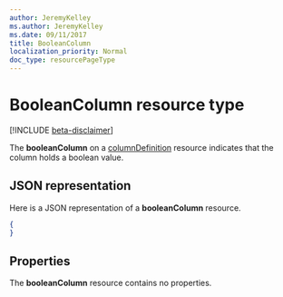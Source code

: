 ```yaml
---
author: JeremyKelley
ms.author: JeremyKelley
ms.date: 09/11/2017
title: BooleanColumn
localization_priority: Normal
doc_type: resourcePageType
---
```

# BooleanColumn resource type

[!INCLUDE [beta-disclaimer](../../includes/beta-disclaimer.md)]

The **booleanColumn** on a [columnDefinition](columndefinition.md) resource indicates that the column holds a boolean value.

## JSON representation

Here is a JSON representation of a **booleanColumn** resource.
<!-- { "blockType": "resource", "@odata.type": "microsoft.graph.booleanColumn" } -->

```json
{
}
```

## Properties

The **booleanColumn** resource contains no properties.

<!--
{
  "type": "#page.annotation",
  "description": "",
  "keywords": "",
  "section": "documentation",
  "tocPath": "Resources/BooleanColumn",
  "suppressions": [
    "Error: /api-reference/beta/resources/booleanColumn.md:\r\n      Exception processing links.\r\n    System.ArgumentException: Link Definition was null. Link text: !INCLUDE [beta-disclaimer](../../includes/beta-disclaimer.md)\r\n      at ApiDoctor.Validation.DocFile.get_LinkDestinations()\r\n      at ApiDoctor.Validation.DocSet.ValidateLinks(Boolean includeWarnings, String[] relativePathForFiles, IssueLogger issues, Boolean requireFilenameCaseMatch, Boolean printOrphanedFiles)"
  ]
}
-->
